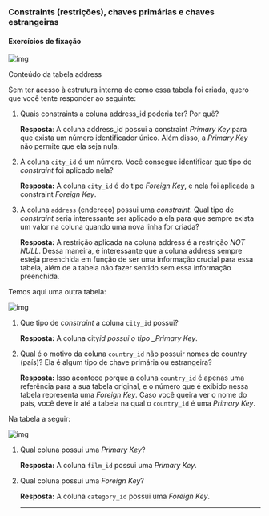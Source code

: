 ### Constraints (restrições), chaves primárias e chaves estrangeiras

#### Exercícios de fixação

![img](https://assets.app.betrybe.com/back-end/sql/images/table1-a6228d5cf09aea61d1e205b18663d256.png)

Conteúdo da tabela address

Sem ter acesso à estrutura interna de como essa tabela foi criada, quero que você tente responder ao seguinte:

1. Quais constraints a coluna address_id poderia ter? Por quê?

   **Resposta**: A coluna address_id possui a constraint *Primary Key* para que exista um número identificador único. Além disso, a *Primary Key* não permite que ela seja nula.

2. A coluna `city_id` é um número. Você consegue identificar que tipo de *constraint* foi aplicado nela?

   **Resposta:** A coluna `city_id` é do tipo *Foreign Key*, e nela foi aplicada a constraint *Foreign Key*.

3. A coluna `address` (endereço) possui uma *constraint*. Qual tipo de *constraint* seria interessante ser aplicado a ela para que sempre exista um valor na coluna quando uma nova linha for criada?

   **Resposta:** A restrição aplicada na coluna address é a restrição *NOT NULL*. Dessa maneira, é interessante que a coluna address sempre esteja preenchida em função de ser uma informação crucial para essa tabela, além de a tabela não fazer sentido sem essa informação preenchida.

Temos aqui uma outra tabela:

![img](https://assets.app.betrybe.com/back-end/sql/images/IntroductionCityTable-647aaf2f2be1406e6dbd68e50d9e5f90.png)

1. Que tipo de *constraint* a coluna `city_id` possui?

   **Resposta:** A coluna city*id possui o tipo _Primary Key*.

2. Qual é o motivo da coluna `country_id` não possuir nomes de country (país)? Ela é algum tipo de chave primária ou estrangeira?

   **Resposta:** Isso acontece porque a coluna `country_id` é apenas uma referência para a sua tabela original, e o número que é exibido nessa tabela representa uma *Foreign Key*. Caso você queira ver o nome do país, você deve ir até a tabela na qual o `country_id` é uma *Primary Key*.

Na tabela a seguir:

![img](https://assets.app.betrybe.com/back-end/sql/images/IntroductionFilmTable-5695e125b1b141ba2b9f45faa0d6d394.png)

1. Qual coluna possui uma *Primary Key*?

   **Resposta:** A coluna `film_id` possui uma *Primary Key*.

2. Qual coluna possui uma *Foreign Key*?

   **Resposta:** A coluna `category_id` possui uma *Foreign Key*.

   ---

   